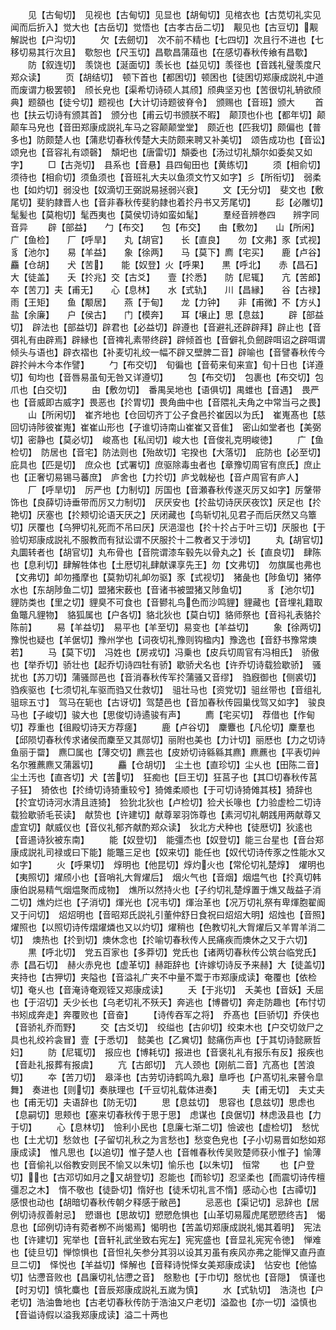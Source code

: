 <!-- { "loadSidebar": true } -->
　　见【古甸切】　见视也【古甸切】见显也【胡甸切】见棺衣也【古苋切礼实见闻而后折入】觉大也【古岳切】觉悟也【古孝古岳二切】　觏见也【古豆切】觏解説也【户沟切】
　　欠【去劒切】　次不前不精也【七四切】次且行不进也【七移切易其行次且】　歜恕也【尺玉切】昌歜昌蒲葅也【在感切春秋传飨有昌歜】
　　防【叙连切】　羡饶也【涎面切】羡长也【益见切】羡径也【音践礼璧羡度尺郑众读】
　　页【胡结切】　顿下首也【都困切】顿困也【徒困切郑康成説礼中道而废谓力极罢顿】　颀长皃也【渠希切诗硕人其颀】颀典坚刃也【苦很切礼辀欲颀典】题頟也【徒兮切】题视也【大计切诗题彼脊令】　颁赐也【音班】颁大
　　首也【扶云切诗有颁其首】　颁分也【甫云切书颁朕不暇】　颠顶也仆也【都年切】颠颠车马皃也【音田郑康成説礼车马之容颠颠堂堂】　颇近也【匹我切】颇偏也【普多也】防颇楚人也【蒲悲切春秋传楚大夫防颇来聘又补美切】　颂告成功也【音讼】颂皃也【音容礼有颂磬】　頽圯也【唐雷切】頽委也【汤过切礼頽尔如委矣又如字】
　　□【古尧切】　县系也【音悬】县四甸田也【黄练切】
　　须【相俞切】　须待也【相俞切】须鱼须也【音班礼大夫以鱼须文竹又如字】彡【所衔切】　弱柔也【如灼切】弱没也【奴滴切王弼説易拯弱兴衰】
　　文【无分切】　斐文也【敷尾切】斐豹隷晋人也【音非春秋传斐豹隷也着扵丹书又芳尾切】
　　髟【必雕切】　髦髪也【莫枹切】髦西夷也【莫侯切诗如蛮如髦】
　　羣经音辨巻四　　辨字同音异
　　辟【部益】　　勹【布交】　　包【布交】　　甶【敷勿】　　山【所闲】广【鱼检】　　厂【呼旱】　　丸【胡官】　　长【直良】　　勿【文弗】豕【式视】　　豸【池尔】　　易【羊益】　　象【徐两】　　马【莫下】廌【宅买】　　鹿【卢谷】　　麤【仓胡】　　犬【苦】　　能【奴登】火【呼果】　　黒【呼北】　　赤【昌石】　　大【徒盖】　　夭【扵兆】交【古爻】　　壹【扵悉】　　防【尼辄】　　亢【苦郎】　　夲【苦刀】夫【甫无】　　心【息林】　　水【式轨】　　川【昌縁】　　谷【古禄】雨【王矩】　　鱼【颙居】　　燕【于甸】　　龙【力钟】　　非【甫微】不【方乆】　　盐【余廉】　　户【侯古】　　门【模奔】　　耳【壌止】思【息兹】
　　辟【部益切】　辟法也【部益切】辟君也【必益切】辟遵也【音避礼还辟辟拜】辟止也【音弭礼有由辟焉】辟縁也【音禆礼素带终辟】辟倾首也【音僻礼负劒辟咡诏之辟咡谓倾头与语也】辟衣褶也【补麦切礼绞一幅不辟又壁脾二音】辟喻也【音譬春秋传今辟扵艸木今本作譬】
　　勹【布交切】　旬徧也【音荀来旬来宣】旬十日也【详遵切】旬均也【音唇易虽旬无咎又详遵切】
　　包【布交切】　包裹也【布交切】包爪也【白交切】
　　甶【敷勿切】　番禺吴地也【语俱切】禺蜼也【音遇】　畏严也【音威即古威字】畏恶也【扵胃切】畏角曲中也【音隈礼夫角之中常当弓之畏】
　　山【所闲切】　崔齐地也【仓回切齐丁公子食邑扵崔因以为氏】　崔嵬髙也【慈回切诗陟彼崔嵬】崔崔山形也【子谁切诗南山崔崔又音隹】　密山如堂者也【美弼切】密静也【莫必切】　峻髙也【私闰切】峻大也【音俊礼克明峻徳】
　　广【鱼检切】　防居也【音宅】防法则也【殆故切】宅揆也【大落切】　庇防也【必至切】庇具也【匹是切】　庶众也【式署切】庶驱除毒虫者也【章豫切周官有庶氏】庶止也【正奢切易锡马蕃庶】　庐舍也【力扵切】庐戈戟柲也【音卢周官有庐人】
　　厂【呼旱切】　厉严也【力制切】厉国也【音瀬春秋传遂灭厉又如字】厉鞶带饰也【良薛切诗垂带而厉又力制切】　厌厌安也【扵盐切诗厌厌夜饮】厌足也【扵艳切】厌塞也【扵颊切论语天厌之】厌闭藏也【鸟斩切礼见君子而后厌然又乌簟切】厌覆也【乌狎切礼死而不吊曰厌】厌浥湿也【扵十扵占于叶三切】厌服也【于验切郑康成説礼不服教而有狱讼谓不厌服扵十二教者又于涉切】
　　丸【胡官切】　丸圜转者也【胡官切】丸布骨也【音院谓漆车毂先以骨丸之】长【直良切】　肆陈也【息利切】肆解牲体也【土厯切礼肆献课享先王】勿【文弗切】　勿旗属也弗也【文弗切】卹勿搔摩也【莫勃切礼卹勿驱】豕【式视切】　猪彘也【陟鱼切】猪停水也【东胡陟鱼二切】盟猪宋薮也【音诸书被盟猪又陟鱼切】
　　豸【池尔切】　貍防类也【里之切】貍臭不可食也【音鬰礼鸟色而沙鸣貍】貍藏也【音埋礼籍取鱼鼈凡貍物】　貉狐属也【户各切】貉北狄也【莫白切】貉师祭也【音祃礼表貉扵陈前】
　　易【羊益切】　易平也【羊至切】易变也【羊益切】
　　象【徐两切】　豫悦也疑也【羊倨切】豫州学也【词夜切礼豫则钩楹内】豫逸也【音舒书豫常燠若】
　　马【莫下切】　冯姓也【房戎切】冯乗也【皮兵切周官有冯相氏】　骄傲也【举乔切】骄壮也【起乔切诗四牡有骄】歇骄犬名也【许乔切诗载猃歇骄】　骚扰也【苏刀切】蒲骚郧邑也【音消春秋传军扵蒲骚又音缪】　驺廐御也【侧裘切】驺疾驱也【七须切礼车驱而驺又仕救切】　驵壮马也【资党切】驵丝带也【音组礼驵琮五寸】　驾马在轭也【古讶切】驾楚邑也【音加春秋传园巢伐驾又如字】　骏良马也【子峻切】骏大也【思俊切诗遹骏有声】
　　廌【宅买切】　荐借也【作甸切】荐重也【徂殿切诗天方荐瘥】
　　鹿【卢谷切】　麇麞也【凡伦切】麇羣也【邱陨切春秋传求诸侯而麇至又其郧切】丽附也美也【力计切】丽厯也【力之切诗鱼丽于罶】　麃□属也【薄交切】麃芸也【皮娇切诗緜緜其麃】麃藨也【平表切艸名尔雅藨麃又蒲嚣切】
　　麤【仓胡切】　尘土也【直珍切】尘乆也【田陈二音】尘土汚也【直吝切】犬【苦切】　狂痴也【巨王切】狂莒子也【其□切春秋传莒子狂】　猗依也【扵绮切诗猗重较兮】猗傩柔顺也【于可切诗猗傩其枝】猗辞也【扵宜切诗河水清且涟猗】　猃狁北狄也【卢检切】猃犬长喙也【力验虚检二切诗载猃歇骄毛苌读】　献贽也【许建切】献尊翠羽饰尊也【素河切礼朝践用两献尊又虚宜切】献威仪也【音仪礼郁齐献酌郑众读】　狄北方犬种也【徒厯切】狄逺也【音逷诗狄被东南】
　　能【奴登切】　能彊杰也【奴登切】能三台星也【音台郑康成説礼司禄或曰下能】能鼈三足也【奴来切】能任也【奴代切诗传豕之性能水又如字】
　　火【呼果切】　焞明也【他昆切】焞灼火也【常伦切礼楚焞】　燿明也【夷照切】燿颀小也【音哨礼大胷燿后】　烟火气也【音烟】烟煴气也【扵真切韩康伯説易精气烟煴聚而成物】　燋所以然持火也【子约切礼楚焞置于燋又哉益子消二切】燋灼烂也【子消切】煇光也【况韦切】煇治革也【况万切礼祭有卑煇胞翟阍又于问切】　炤炤明也【音昭郑氏説礼引董仲舒日食祝曰炤炤大明】炤烛也【音照】　燿照也【以照切诗传熠燿燐也又以灼切】燿稍也【色教切礼大胷燿后又羊胃羊消二切】　燠热也【扵到切】燠休念也【扵喻切春秋传人民痛疾而燠休之又于六切】
　　黒【呼北切】　党五百家也【多莽切】党氏也【诸两切春秋传公筑台临党氏】赤【昌石切】　赫火赤皃也【虚革切】赫距辞也【许嫁切诗反予来赫】大【徒盖切】　夹持也【古狎切】夹隘也【音溢礼广夹不中量不鬻于市郑康成读】奄覆也【依检切】奄乆也【音淹诗奄观铚又郑康成读】
　　夭【于兆切】　夭美也【音妖】夭屈也【于沼切】夭少长也【乌老切礼不殀夭】奔逃也【博昬切】奔走防趣也【布忖切书矧成奔走】奔覆败也【音奋】
　　【诗传吞军之将】　乔髙也【巨骄切】乔侠也【音骄礼乔而野】
　　交【古爻切】　绞缢也【古卯切】绞束木也【户交切敛尸之具也礼绞衿衾冒】壹【于悉切】　懿美也【乙兾切】懿痛伤声也【于其切诗懿厥哲妇】
　　防【尼辄切】　报应也【博耗切】报进也【音褒礼礼有报乐有反】报疾也【音赴礼报葬有报虞】
　　亢【古郎切】　亢人颈也【刚航二音】亢髙也【苦浪切】
　　夲【苦刀切】　皋泽也【古劳切诗鹤鸣九皋】臯呼也【户髙切礼来瞽令皐舞】　奏进也【则切】奏肤理也【千豆切礼载体进奏】
　　夫【甫无切】　夫丈夫也【甫无切】夫语辞也【防无切】
　　思【息兹切】　思容也【息兹切】思虑也【息嗣切】思颊也【塞来切春秋传于思于思】　虑谋也【良倨切】林虑汲县也【力于切】
　　心【息林切】　憸利小民也【息廉七渐二切】憸诐也【虚检切】　愁忧也【土尤切】愁敛也【子留切礼秋之为言愁也】愁变色皃也【子小切易晋如愁如郑康成读】　惟凡思也【以追切】惟子楚人也【音帷春秋传吴败楚师获小惟子】愉薄也【音偷礼以俗教安则民不愉又以朱切】愉乐也【以朱切】　恒常
　　也【户登切】也【古邓切如月之又胡登切】忍能也【而轸切】忍坚柔也【而震切诗传檀彊忍之木】　惰不敬也【徒卧切】惰好也【徒禾切礼言不惰】感动心也【古禫切】感恨也动也【胡暗切春秋传朝夕释感于敝邑】
　　忌恶也【渠记切】忌辞也【居例切诗叔善射忌】　愬谮也【思故切】愬愬危惧也【山革切易履虎尾愬愬终吉】　愒息也【邱例切诗有菀者栁不尚愒焉】愒明也【苦盖切郑康成説礼愒其着明】　宪法也【许建切】宪举也【音轩礼武坐致右宪左】宪宪盛也【音显礼宪宪令徳】　惮难也【徒旦切】惮惊惧也【音怛礼矢参分其羽以设其刃虽有疾风亦弗之能惮又直丹直旦二切】　怿悦也【羊益切】怿解也【音释诗悦怿女美郑康成读】　怗安也【他恊切】怗懘音败也【昌廉切礼怗懘之音】　慇懃也【于巾切】慇忧也【音隠】　慎谨也【时刃切】慎牝麋也【音辰郑康成説礼五嵗为慎】
　　水【式轨切】　浩浇也【户老切】浩油鲁地也【古老切春秋传防于浩油又户老切】溢盈也【亦一切】溢慎也【音谥诗假以溢我郑康成读】溢二十两也
